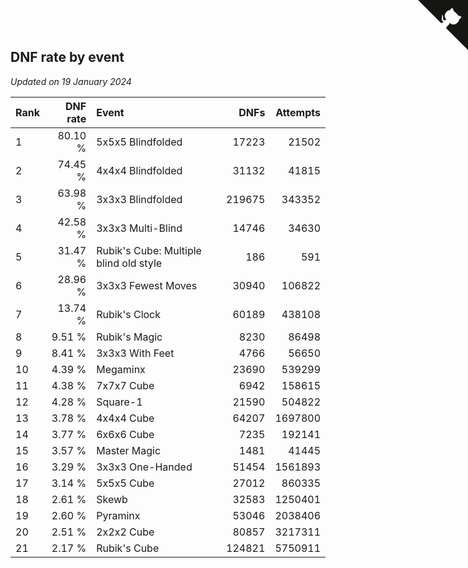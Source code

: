 ## DNF rate by event

*Updated on 19 January 2024*

| Rank | DNF rate | Event | DNFs | Attempts |
| :--- | ---: | :--- | ---: | ---: |
| 1 | 80.10 % | 5x5x5 Blindfolded | 17223 | 21502 |
| 2 | 74.45 % | 4x4x4 Blindfolded | 31132 | 41815 |
| 3 | 63.98 % | 3x3x3 Blindfolded | 219675 | 343352 |
| 4 | 42.58 % | 3x3x3 Multi-Blind | 14746 | 34630 |
| 5 | 31.47 % | Rubik's Cube: Multiple blind old style | 186 | 591 |
| 6 | 28.96 % | 3x3x3 Fewest Moves | 30940 | 106822 |
| 7 | 13.74 % | Rubik's Clock | 60189 | 438108 |
| 8 | 9.51 % | Rubik's Magic | 8230 | 86498 |
| 9 | 8.41 % | 3x3x3 With Feet | 4766 | 56650 |
| 10 | 4.39 % | Megaminx | 23690 | 539299 |
| 11 | 4.38 % | 7x7x7 Cube | 6942 | 158615 |
| 12 | 4.28 % | Square-1 | 21590 | 504822 |
| 13 | 3.78 % | 4x4x4 Cube | 64207 | 1697800 |
| 14 | 3.77 % | 6x6x6 Cube | 7235 | 192141 |
| 15 | 3.57 % | Master Magic | 1481 | 41445 |
| 16 | 3.29 % | 3x3x3 One-Handed | 51454 | 1561893 |
| 17 | 3.14 % | 5x5x5 Cube | 27012 | 860335 |
| 18 | 2.61 % | Skewb | 32583 | 1250401 |
| 19 | 2.60 % | Pyraminx | 53046 | 2038406 |
| 20 | 2.51 % | 2x2x2 Cube | 80857 | 3217311 |
| 21 | 2.17 % | Rubik's Cube | 124821 | 5750911 |


<a href="https://github.com/JustinTimeCuber/wca_statistics" class="github-corner" aria-label="View source on Github"><svg width="80" height="80" viewBox="0 0 250 250" style="fill:#151513; color:#fff; position: absolute; top: 0; border: 0; right: 0;" aria-hidden="true"><path d="M0,0 L115,115 L130,115 L142,142 L250,250 L250,0 Z"></path><path d="M128.3,109.0 C113.8,99.7 119.0,89.6 119.0,89.6 C122.0,82.7 120.5,78.6 120.5,78.6 C119.2,72.0 123.4,76.3 123.4,76.3 C127.3,80.9 125.5,87.3 125.5,87.3 C122.9,97.6 130.6,101.9 134.4,103.2" fill="currentColor" style="transform-origin: 130px 106px;" class="octo-arm"></path><path d="M115.0,115.0 C114.9,115.1 118.7,116.5 119.8,115.4 L133.7,101.6 C136.9,99.2 139.9,98.4 142.2,98.6 C133.8,88.0 127.5,74.4 143.8,58.0 C148.5,53.4 154.0,51.2 159.7,51.0 C160.3,49.4 163.2,43.6 171.4,40.1 C171.4,40.1 176.1,42.5 178.8,56.2 C183.1,58.6 187.2,61.8 190.9,65.4 C194.5,69.0 197.7,73.2 200.1,77.6 C213.8,80.2 216.3,84.9 216.3,84.9 C212.7,93.1 206.9,96.0 205.4,96.6 C205.1,102.4 203.0,107.8 198.3,112.5 C181.9,128.9 168.3,122.5 157.7,114.1 C157.9,116.9 156.7,120.9 152.7,124.9 L141.0,136.5 C139.8,137.7 141.6,141.9 141.8,141.8 Z" fill="currentColor" class="octo-body"></path></svg></a><style>.github-corner:hover .octo-arm{animation:octocat-wave 560ms ease-in-out}@keyframes octocat-wave{0%,100%{transform:rotate(0)}20%,60%{transform:rotate(-25deg)}40%,80%{transform:rotate(10deg)}}@media (max-width:500px){.github-corner:hover .octo-arm{animation:none}.github-corner .octo-arm{animation:octocat-wave 560ms ease-in-out}}</style>
